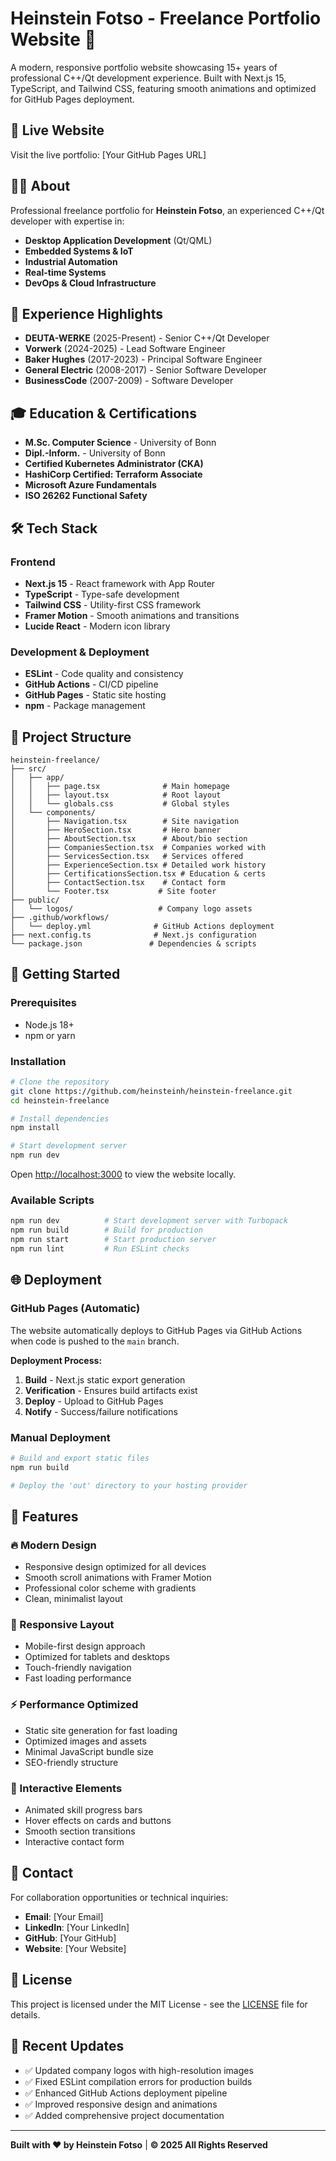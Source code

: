 # Heinstein Fotso - Freelance Portfolio Website 🚀

A modern, responsive portfolio website showcasing 15+ years of professional C++/Qt development experience. Built with Next.js 15, TypeScript, and Tailwind CSS, featuring smooth animations and optimized for GitHub Pages deployment.

## 🌟 **Live Website**
Visit the live portfolio: [Your GitHub Pages URL]

## 👨‍💻 **About**
Professional freelance portfolio for **Heinstein Fotso**, an experienced C++/Qt developer with expertise in:
- **Desktop Application Development** (Qt/QML)
- **Embedded Systems & IoT**
- **Industrial Automation**
- **Real-time Systems**
- **DevOps & Cloud Infrastructure**

## 🏢 **Experience Highlights**
- **DEUTA-WERKE** (2025-Present) - Senior C++/Qt Developer
- **Vorwerk** (2024-2025) - Lead Software Engineer
- **Baker Hughes** (2017-2023) - Principal Software Engineer  
- **General Electric** (2008-2017) - Senior Software Developer
- **BusinessCode** (2007-2009) - Software Developer

## 🎓 **Education & Certifications**
- **M.Sc. Computer Science** - University of Bonn
- **Dipl.-Inform.** - University of Bonn
- **Certified Kubernetes Administrator (CKA)**
- **HashiCorp Certified: Terraform Associate**
- **Microsoft Azure Fundamentals**
- **ISO 26262 Functional Safety**

## 🛠 **Tech Stack**

### **Frontend**
- **Next.js 15** - React framework with App Router
- **TypeScript** - Type-safe development
- **Tailwind CSS** - Utility-first CSS framework
- **Framer Motion** - Smooth animations and transitions
- **Lucide React** - Modern icon library

### **Development & Deployment**
- **ESLint** - Code quality and consistency
- **GitHub Actions** - CI/CD pipeline
- **GitHub Pages** - Static site hosting
- **npm** - Package management

## 📁 **Project Structure**
```
heinstein-freelance/
├── src/
│   ├── app/
│   │   ├── page.tsx              # Main homepage
│   │   ├── layout.tsx            # Root layout
│   │   └── globals.css           # Global styles
│   └── components/
│       ├── Navigation.tsx        # Site navigation
│       ├── HeroSection.tsx       # Hero banner
│       ├── AboutSection.tsx      # About/bio section
│       ├── CompaniesSection.tsx  # Companies worked with
│       ├── ServicesSection.tsx   # Services offered
│       ├── ExperienceSection.tsx # Detailed work history
│       ├── CertificationsSection.tsx # Education & certs
│       ├── ContactSection.tsx    # Contact form
│       └── Footer.tsx           # Site footer
├── public/
│   └── logos/                   # Company logo assets
├── .github/workflows/
│   └── deploy.yml              # GitHub Actions deployment
├── next.config.ts              # Next.js configuration
└── package.json               # Dependencies & scripts
```

## 🚀 **Getting Started**

### **Prerequisites**
- Node.js 18+ 
- npm or yarn

### **Installation**
```bash
# Clone the repository
git clone https://github.com/heinsteinh/heinstein-freelance.git
cd heinstein-freelance

# Install dependencies
npm install

# Start development server
npm run dev
```

Open [http://localhost:3000](http://localhost:3000) to view the website locally.

### **Available Scripts**
```bash
npm run dev          # Start development server with Turbopack
npm run build        # Build for production
npm run start        # Start production server
npm run lint         # Run ESLint checks
```

## 🌐 **Deployment**

### **GitHub Pages (Automatic)**
The website automatically deploys to GitHub Pages via GitHub Actions when code is pushed to the `main` branch.

**Deployment Process:**
1. **Build** - Next.js static export generation
2. **Verification** - Ensures build artifacts exist
3. **Deploy** - Upload to GitHub Pages
4. **Notify** - Success/failure notifications

### **Manual Deployment**
```bash
# Build and export static files
npm run build

# Deploy the 'out' directory to your hosting provider
```

## 🎨 **Features**

### **🔥 Modern Design**
- Responsive design optimized for all devices
- Smooth scroll animations with Framer Motion
- Professional color scheme with gradients
- Clean, minimalist layout

### **📱 Responsive Layout**
- Mobile-first design approach
- Optimized for tablets and desktops
- Touch-friendly navigation
- Fast loading performance

### **⚡ Performance Optimized**
- Static site generation for fast loading
- Optimized images and assets
- Minimal JavaScript bundle size
- SEO-friendly structure

### **🎯 Interactive Elements**
- Animated skill progress bars
- Hover effects on cards and buttons
- Smooth section transitions
- Interactive contact form

## 📧 **Contact**
For collaboration opportunities or technical inquiries:

- **Email**: [Your Email]
- **LinkedIn**: [Your LinkedIn]
- **GitHub**: [Your GitHub]
- **Website**: [Your Website]

## 📝 **License**
This project is licensed under the MIT License - see the [LICENSE](LICENSE) file for details.

## 🔄 **Recent Updates**
- ✅ Updated company logos with high-resolution images
- ✅ Fixed ESLint compilation errors for production builds
- ✅ Enhanced GitHub Actions deployment pipeline
- ✅ Improved responsive design and animations
- ✅ Added comprehensive project documentation

---

**Built with ❤️ by Heinstein Fotso** | **© 2025 All Rights Reserved**
